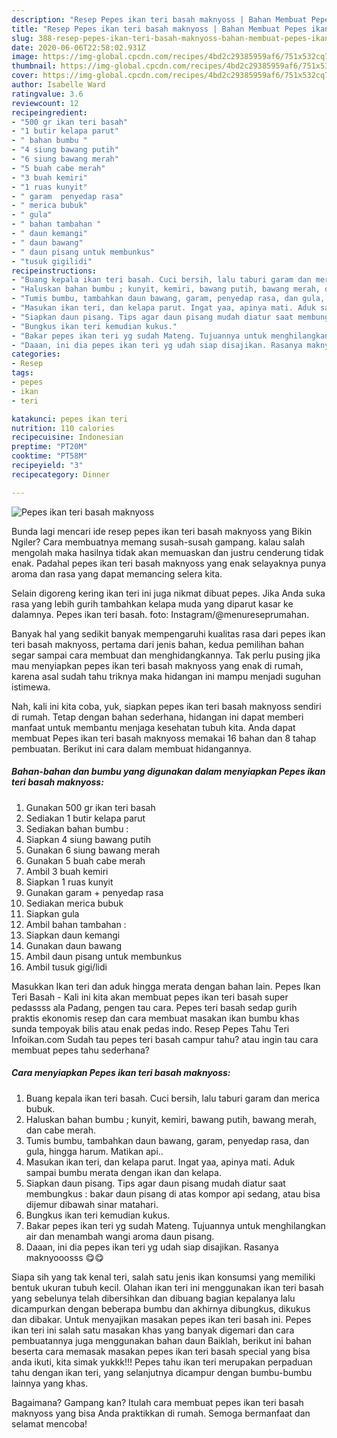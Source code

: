 ```yaml
---
description: "Resep Pepes ikan teri basah maknyoss | Bahan Membuat Pepes ikan teri basah maknyoss Yang Enak Dan Mudah"
title: "Resep Pepes ikan teri basah maknyoss | Bahan Membuat Pepes ikan teri basah maknyoss Yang Enak Dan Mudah"
slug: 388-resep-pepes-ikan-teri-basah-maknyoss-bahan-membuat-pepes-ikan-teri-basah-maknyoss-yang-enak-dan-mudah
date: 2020-06-06T22:58:02.931Z
image: https://img-global.cpcdn.com/recipes/4bd2c29385959af6/751x532cq70/pepes-ikan-teri-basah-maknyoss-foto-resep-utama.jpg
thumbnail: https://img-global.cpcdn.com/recipes/4bd2c29385959af6/751x532cq70/pepes-ikan-teri-basah-maknyoss-foto-resep-utama.jpg
cover: https://img-global.cpcdn.com/recipes/4bd2c29385959af6/751x532cq70/pepes-ikan-teri-basah-maknyoss-foto-resep-utama.jpg
author: Isabelle Ward
ratingvalue: 3.6
reviewcount: 12
recipeingredient:
- "500 gr ikan teri basah"
- "1 butir kelapa parut"
- " bahan bumbu "
- "4 siung bawang putih"
- "6 siung bawang merah"
- "5 buah cabe merah"
- "3 buah kemiri"
- "1 ruas kunyit"
- " garam  penyedap rasa"
- " merica bubuk"
- " gula"
- " bahan tambahan "
- " daun kemangi"
- " daun bawang"
- " daun pisang untuk membunkus"
- "tusuk gigilidi"
recipeinstructions:
- "Buang kepala ikan teri basah. Cuci bersih, lalu taburi garam dan merica bubuk."
- "Haluskan bahan bumbu ; kunyit, kemiri, bawang putih, bawang merah, dan cabe merah."
- "Tumis bumbu, tambahkan daun bawang, garam, penyedap rasa, dan gula, hingga harum. Matikan api.."
- "Masukan ikan teri, dan kelapa parut. Ingat yaa, apinya mati. Aduk sampai bumbu merata dengan ikan dan kelapa."
- "Siapkan daun pisang. Tips agar daun pisang mudah diatur saat membungkus : bakar daun pisang di atas kompor api sedang, atau bisa dijemur dibawah sinar matahari."
- "Bungkus ikan teri kemudian kukus."
- "Bakar pepes ikan teri yg sudah Mateng. Tujuannya untuk menghilangkan air dan menambah wangi aroma daun pisang."
- "Daaan, ini dia pepes ikan teri yg udah siap disajikan. Rasanya maknyooosss 😋😋"
categories:
- Resep
tags:
- pepes
- ikan
- teri

katakunci: pepes ikan teri 
nutrition: 110 calories
recipecuisine: Indonesian
preptime: "PT20M"
cooktime: "PT58M"
recipeyield: "3"
recipecategory: Dinner

---
```



![Pepes ikan teri basah maknyoss](https://img-global.cpcdn.com/recipes/4bd2c29385959af6/751x532cq70/pepes-ikan-teri-basah-maknyoss-foto-resep-utama.jpg)

Bunda lagi mencari ide resep pepes ikan teri basah maknyoss yang Bikin Ngiler? Cara membuatnya memang susah-susah gampang. kalau salah mengolah maka hasilnya tidak akan memuaskan dan justru cenderung tidak enak. Padahal pepes ikan teri basah maknyoss yang enak selayaknya punya aroma dan rasa yang dapat memancing selera kita.

Selain digoreng kering ikan teri ini juga nikmat dibuat pepes. Jika Anda suka rasa yang lebih gurih tambahkan kelapa muda yang diparut kasar ke dalamnya. Pepes ikan teri basah. foto: Instagram/@menureseprumahan.

Banyak hal yang sedikit banyak mempengaruhi kualitas rasa dari pepes ikan teri basah maknyoss, pertama dari jenis bahan, kedua pemilihan bahan segar sampai cara membuat dan menghidangkannya. Tak perlu pusing jika mau menyiapkan pepes ikan teri basah maknyoss yang enak di rumah, karena asal sudah tahu triknya maka hidangan ini mampu menjadi suguhan istimewa.


Nah, kali ini kita coba, yuk, siapkan pepes ikan teri basah maknyoss sendiri di rumah. Tetap dengan bahan sederhana, hidangan ini dapat memberi manfaat untuk membantu menjaga kesehatan tubuh kita. Anda dapat membuat Pepes ikan teri basah maknyoss memakai 16 bahan dan 8 tahap pembuatan. Berikut ini cara dalam membuat hidangannya.

<!--inarticleads1-->

##### Bahan-bahan dan bumbu yang digunakan dalam menyiapkan Pepes ikan teri basah maknyoss:

1. Gunakan 500 gr ikan teri basah
1. Sediakan 1 butir kelapa parut
1. Sediakan  bahan bumbu :
1. Siapkan 4 siung bawang putih
1. Gunakan 6 siung bawang merah
1. Gunakan 5 buah cabe merah
1. Ambil 3 buah kemiri
1. Siapkan 1 ruas kunyit
1. Gunakan  garam + penyedap rasa
1. Sediakan  merica bubuk
1. Siapkan  gula
1. Ambil  bahan tambahan :
1. Siapkan  daun kemangi
1. Gunakan  daun bawang
1. Ambil  daun pisang untuk membunkus
1. Ambil tusuk gigi/lidi


Masukkan Ikan teri dan aduk hingga merata dengan bahan lain. Pepes Ikan Teri Basah - Kali ini kita akan membuat pepes ikan teri basah super pedassss ala Padang, pengen tau cara. Pepes teri basah sedap gurih praktis ekonomis resep dan cara membuat masakan ikan bumbu khas sunda tempoyak bilis atau enak pedas indo. Resep Pepes Tahu Teri Infoikan.com Sudah tau pepes teri basah campur tahu? atau ingin tau cara membuat pepes tahu sederhana? 

<!--inarticleads2-->

##### Cara menyiapkan Pepes ikan teri basah maknyoss:

1. Buang kepala ikan teri basah. Cuci bersih, lalu taburi garam dan merica bubuk.
1. Haluskan bahan bumbu ; kunyit, kemiri, bawang putih, bawang merah, dan cabe merah.
1. Tumis bumbu, tambahkan daun bawang, garam, penyedap rasa, dan gula, hingga harum. Matikan api..
1. Masukan ikan teri, dan kelapa parut. Ingat yaa, apinya mati. Aduk sampai bumbu merata dengan ikan dan kelapa.
1. Siapkan daun pisang. Tips agar daun pisang mudah diatur saat membungkus : bakar daun pisang di atas kompor api sedang, atau bisa dijemur dibawah sinar matahari.
1. Bungkus ikan teri kemudian kukus.
1. Bakar pepes ikan teri yg sudah Mateng. Tujuannya untuk menghilangkan air dan menambah wangi aroma daun pisang.
1. Daaan, ini dia pepes ikan teri yg udah siap disajikan. Rasanya maknyooosss 😋😋


Siapa sih yang tak kenal teri, salah satu jenis ikan konsumsi yang memiliki bentuk ukuran tubuh kecil. Olahan ikan teri ini menggunakan ikan teri basah yang sebelunya telah dibersihkan dan dibuang bagian kepalanya lalu dicampurkan dengan beberapa bumbu dan akhirnya dibungkus, dikukus dan dibakar. Untuk menyajikan masakan pepes ikan teri basah ini. Pepes ikan teri ini salah satu masakan khas yang banyak digemari dan cara pembuatannya juga menggunakan bahan daun Baiklah, berikut ini bahan beserta cara memasak masakan pepes ikan teri basah special yang bisa anda ikuti, kita simak yukkk!!! Pepes tahu ikan teri merupakan perpaduan tahu dengan ikan teri, yang selanjutnya dicampur dengan bumbu-bumbu lainnya yang khas. 

Bagaimana? Gampang kan? Itulah cara membuat pepes ikan teri basah maknyoss yang bisa Anda praktikkan di rumah. Semoga bermanfaat dan selamat mencoba!
